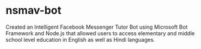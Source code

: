 # nsmav-bot
Created an Intelligent Facebook Messenger Tutor Bot using Microsoft Bot Framework and Node.js that allowed users to access elementary and middle school level education in English as well as Hindi languages.
